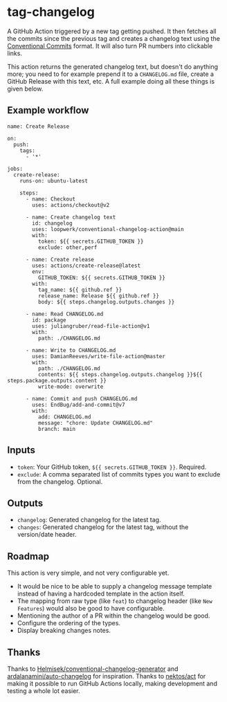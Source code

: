 # tag-changelog
A GitHub Action triggered by a new tag getting pushed. It then fetches all the commits since the previous tag and creates a changelog text using the [Conventional Commits](https://www.conventionalcommits.org) format. It will also turn PR numbers into clickable links.

This action returns the generated changelog text, but doesn't do anything more; you need to for example prepend it to a `CHANGELOG.md` file, create a GitHub Release with this text, etc. A full example doing all these things is given below.

## Example workflow
```
name: Create Release

on:
  push:
    tags:
      - '*'

jobs:
  create-release:
    runs-on: ubuntu-latest

    steps:
      - name: Checkout
        uses: actions/checkout@v2

      - name: Create changelog text
        id: changelog
        uses: loopwerk/conventional-changelog-action@main
        with:
          token: ${{ secrets.GITHUB_TOKEN }}
          exclude: other,perf

      - name: Create release
        uses: actions/create-release@latest
        env:
          GITHUB_TOKEN: ${{ secrets.GITHUB_TOKEN }}
        with:
          tag_name: ${{ github.ref }}
          release_name: Release ${{ github.ref }}
          body: ${{ steps.changelog.outputs.changes }}

      - name: Read CHANGELOG.md
        id: package
        uses: juliangruber/read-file-action@v1
        with:
          path: ./CHANGELOG.md

      - name: Write to CHANGELOG.md
        uses: DamianReeves/write-file-action@master
        with:
          path: ./CHANGELOG.md
          contents: ${{ steps.changelog.outputs.changelog }}${{ steps.package.outputs.content }}
          write-mode: overwrite

      - name: Commit and push CHANGELOG.md
        uses: EndBug/add-and-commit@v7
        with:
          add: CHANGELOG.md
          message: "chore: Update CHANGELOG.md"
          branch: main
```

## Inputs
* `token`: Your GitHub token, `${{ secrets.GITHUB_TOKEN }}`. Required.
* `exclude`: A comma separated list of commits types you want to exclude from the changelog. Optional.

## Outputs
* `changelog`: Generated changelog for the latest tag.
* `changes`: Generated changelog for the latest tag, without the version/date header.

## Roadmap
This action is very simple, and not very configurable yet. 

- It would be nice to be able to supply a changelog message template instead of having a hardcoded template in the action itself. 
- The mapping from raw type (like `feat`) to changelog header (like `New Features`) would also be good to have configurable. 
- Mentioning the author of a PR within the changelog would be good.
- Configure the ordering of the types.
- Display breaking changes notes.

## Thanks
Thanks to [Helmisek/conventional-changelog-generator](https://github.com/Helmisek/conventional-changelog-generator) and [ardalanamini/auto-changelog](https://github.com/ardalanamini/auto-changelog) for inspiration. Thanks to [nektos/act](https://github.com/nektos/act) for making it possible to run GitHub Actions locally, making development and testing a whole lot easier.
